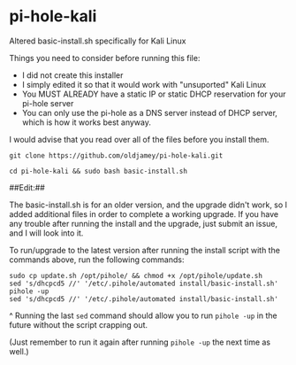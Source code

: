 # pi-hole-kali
Altered basic-install.sh specifically for Kali Linux

Things you need to consider before running this file:
- I did not create this installer
- I simply edited it so that it would work with "unsuported" Kali Linux
- You MUST ALREADY have a static IP or static DHCP reservation for your pi-hole server
- You can only use the pi-hole as a DNS server instead of DHCP server, which is how it works best anyway.

I would advise that you read over all of the files before you install them.

`git clone https://github.com/oldjamey/pi-hole-kali.git`

`cd pi-hole-kali && sudo bash basic-install.sh`

##Edit:##

The basic-install.sh is for an older version, and the upgrade didn't work, so I added additional files in order to complete a working upgrade.
If you have any trouble after running the install and the upgrade, just submit an issue, and I will look into it.

To run/upgrade to the latest version after running the install script with the commands above, run the following commands:

```
sudo cp update.sh /opt/pihole/ && chmod +x /opt/pihole/update.sh
sed 's/dhcpcd5 //' '/etc/.pihole/automated install/basic-install.sh'
pihole -up
sed 's/dhcpcd5 //' '/etc/.pihole/automated install/basic-install.sh'
```

^ Running the last `sed` command should allow you to run `pihole -up` in the future without the script crapping out.

(Just remember to run it again after running `pihole -up` the next time as well.)

